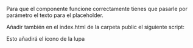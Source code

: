 Para que el componente funcione correctamente tienes que pasarle por parámetro el texto para el placeholder.

Añadir también en el index.html de la carpeta public el siguiente script:

<script defer src="https://use.fontawesome.com/releases/v5.0.6/js/all.js"></script>

Esto añadirá el ícono de la lupa
